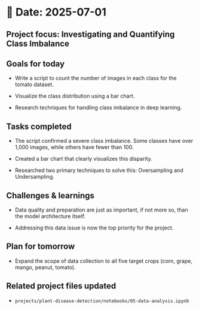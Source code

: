 # 📅 Date: 2025-07-01
## Project focus: Investigating and Quantifying Class Imbalance

## Goals for today
- Write a script to count the number of images in each class for the tomato dataset.

- Visualize the class distribution using a bar chart.

- Research techniques for handling class imbalance in deep learning.

## Tasks completed
- The script confirmed a severe class imbalance. Some classes have over 1,000 images, while others have fewer than 100.

- Created a bar chart that clearly visualizes this disparity.

- Researched two primary techniques to solve this: Oversampling and Undersampling.   

## Challenges & learnings
- Data quality and preparation are just as important, if not more so, than the model architecture itself.

- Addressing this data issue is now the top priority for the project.

## Plan for tomorrow
- Expand the scope of data collection to all five target crops (corn, grape, mango, peanut, tomato).

## Related project files updated
- ``projects/plant-disease-detection/notebooks/05-data-analysis.ipynb``
